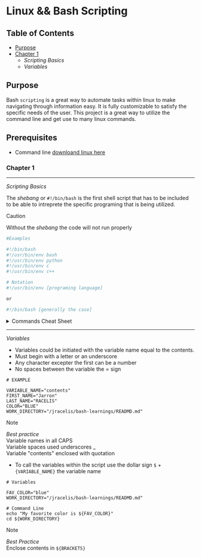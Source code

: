 # Linux && Bash Scripting

## Table of Contents

* [Purpose](#purpose)
* [Chapter 1](#chapter-1)
  * _Scripting Basics_
  * _Variables_
## Purpose
Bash `scripting` is a great way to automate tasks within linux to make navigating through information easy. It is fully customizable to satisfy the specific needs of the user. This project is a great way to utilize the command line and get use to many linux commands.

## Prerequisites
* Command line [downloand linux here](https://ubuntu.com/desktop/wsl)

### Chapter 1 
---
_Scripting Basics_

The _shebang_ or `#!/bin/bash` is the first shell script that has to be included to be able to intreprete the specific programing that is being utilized.

> [!CAUTION]
> Without the _shebang_ the code will not run properly


```bash
#Examples

#!/bin/bash
#!/usr/bin/env bash
#!/usr/bin/env python
#!/usr/bin/env c
#!/usr/bin/env c++

# Notation
#!/usr/bin/env [programing language]

or

#!/bin/bash [generally the case]
```

<details>

<summary>Commands Cheat Sheet</summary>

| Commands   | Description                          |
|------------|-------------------------------
| `echo`     | to display output                             
| `cd`       | to change directories
| `ls`       | to list contents in directory
| `pwd`      | print working directory
| `rm`       | remove file
| `rmdir`    | remove directory
| `mkdir`    | make directory
| `touch`    | 
| `whereis`  |
| `locate`   |
| `whatis`   |
| `chmod`    | change file mode
| `grep`     | get regular expression
| `awk`      | 
| `sort`     | 
| `find`     |
| `sed`      |
| `paste`    |
| `cut`      |
| `pv`       |



</details>

---

_Variables_

* Variables could be initiated with the variable name equal to the contents. 
* Must begin with a letter or an underscore
* Any character excepter the first can be a number
* No spaces between the variable the = sign

```
# EXAMPLE

VARIABLE_NAME="contents"
FIRST_NAME="Jarron"
LAST_NAME="RACELIS"
COLOR="BLUE"
WORK_DIRECTORY="/jracelis/bash-learnings/READMD.md"
```

> [!NOTE]
> _Best practice_   
> Variable names in all CAPS  
> Variable spaces used underscores _  
> Variable "contents" enclosed with quotation

* To call the variables within the script use the dollar sign `$` +  `{VARIABLE_NAME}` the variable name 

```
# Variables

FAV_COLOR="blue"
WORK_DIRECTORY="/jracelis/bash-learnings/READMD.md"

# Command Line
echo "My favorite color is ${FAV_COLOR}"
cd ${WORK_DIRECTORY}

```
> [!NOTE]
> _Best Practice_  
> Enclose contents in `${BRACKETS}` 